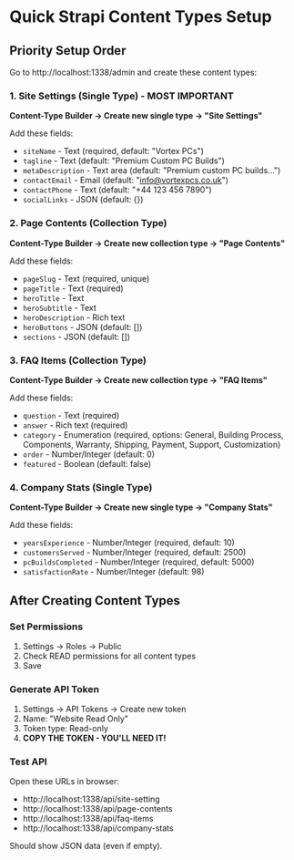# Quick Strapi Content Types Setup

## Priority Setup Order

Go to http://localhost:1338/admin and create these content types:

### 1. Site Settings (Single Type) - MOST IMPORTANT

**Content-Type Builder → Create new single type → "Site Settings"**

Add these fields:

- `siteName` - Text (required, default: "Vortex PCs")
- `tagline` - Text (default: "Premium Custom PC Builds")
- `metaDescription` - Text area (default: "Premium custom PC builds...")
- `contactEmail` - Email (default: "info@vortexpcs.co.uk")
- `contactPhone` - Text (default: "+44 123 456 7890")
- `socialLinks` - JSON (default: {})

### 2. Page Contents (Collection Type)

**Content-Type Builder → Create new collection type → "Page Contents"**

Add these fields:

- `pageSlug` - Text (required, unique)
- `pageTitle` - Text (required)
- `heroTitle` - Text
- `heroSubtitle` - Text
- `heroDescription` - Rich text
- `heroButtons` - JSON (default: [])
- `sections` - JSON (default: [])

### 3. FAQ Items (Collection Type)

**Content-Type Builder → Create new collection type → "FAQ Items"**

Add these fields:

- `question` - Text (required)
- `answer` - Rich text (required)
- `category` - Enumeration (required, options: General, Building Process, Components, Warranty, Shipping, Payment, Support, Customization)
- `order` - Number/Integer (default: 0)
- `featured` - Boolean (default: false)

### 4. Company Stats (Single Type)

**Content-Type Builder → Create new single type → "Company Stats"**

Add these fields:

- `yearsExperience` - Number/Integer (required, default: 10)
- `customersServed` - Number/Integer (required, default: 2500)
- `pcBuildsCompleted` - Number/Integer (required, default: 5000)
- `satisfactionRate` - Number/Integer (default: 98)

## After Creating Content Types

### Set Permissions

1. Settings → Roles → Public
2. Check READ permissions for all content types
3. Save

### Generate API Token

1. Settings → API Tokens → Create new token
2. Name: "Website Read Only"
3. Token type: Read-only
4. **COPY THE TOKEN - YOU'LL NEED IT!**

### Test API

Open these URLs in browser:

- http://localhost:1338/api/site-setting
- http://localhost:1338/api/page-contents
- http://localhost:1338/api/faq-items
- http://localhost:1338/api/company-stats

Should show JSON data (even if empty).
